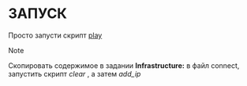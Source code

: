 # ЗАПУСК
Просто запусти скрипт [play](play)
> [!NOTE]
>Скопировать содержимое в задании **Infrastructure:** в файл connect, запустить скрипт *clear* , а затем *add_ip*  
